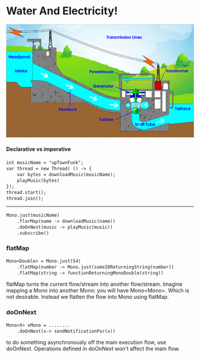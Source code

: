 # Water And Electricity!

![Water and Electricity](hydropower-1.gif)

#### Declarative vs imperative
    int musicName = "upTownFunk";
    var thread = new Thread( () -> {
        var bytes = downloadMusic(musicName);
        playMusic(bytes)
    });
    thread.start();
    thread.join();
-------------------------
    Mono.just(musicName)
        .flarMap(name -> downloadMusic(name))
        .doOnNext(music -> playMusic(music))
        .subscribe()


### flatMap
    Mono<Double> = Mono.just(54)
        .flatMap(number -> Mono.just(someIOReturningString(number))
        .flatMap(string -> functionReturningMonoDouble(string))

flatMap turns the current flow/stream into another flow/stream. 
Imagine mapping a Mono into another Mono: you will have Mono<Mono<X>>.
Which is not desirable. Instead we flatten the flow into Mono<X> using flatMap.

    
### doOnNext
    Mono<X> xMono = ........
        .doOnNext(x-> sendNotificationFor(x))

to do something asynchronously off the main execution flow, use doOnNext. 
Operations defined in doOnNext won't affect the main flow.

[//]: # (Collection, Flux, filter, recursive <--> while)
[//]: # (pure functions)
[//]: # (....,webClient, download uptown funk, play up town funk)


